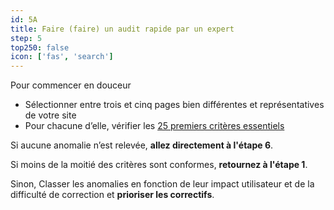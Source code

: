```yaml
---
id: 5A
title: Faire (faire) un audit rapide par un expert
step: 5
top250: false
icon: ['fas', 'search']
---
```


Pour commencer en douceur

* Sélectionner entre trois et cinq pages bien différentes et représentatives de votre site
* Pour chacune d’elle, vérifier les [25 premiers critères essentiels](https://design.numerique.gouv.fr/outils/audit-rapide/) 

Si aucune anomalie n’est relevée, <strong>allez directement à l'étape 6</strong>.

Si moins de la moitié des critères sont conformes, <strong>retournez à l'étape 1</strong>.

Sinon, Classer les anomalies en fonction de leur impact utilisateur et de la difficulté de correction et <strong>prioriser les correctifs</strong>.

